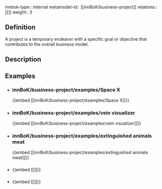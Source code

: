 
innbok-type:: internal
metamodel-id:: [[innBoK/business-project]]
relations:: [[]]
weight:: 3

## Definition
A project is a temporary endeavor with a specific goal or objective that contributes to the overall business model.
## Description
## Examples
- ### innBoK/business-project/examples/Space X
	{{embed [[innBoK/business-project/examples/Space X]]}}
- ### innBoK/business-project/examples/vein visualizer
	{{embed [[innBoK/business-project/examples/vein visualizer]]}}
- ### innBoK/business-project/examples/extinguished animals meat
	{{embed [[innBoK/business-project/examples/extinguished animals meat]]}}
- ### 
	{{embed [[]]}}
- ### 
	{{embed [[]]}}


